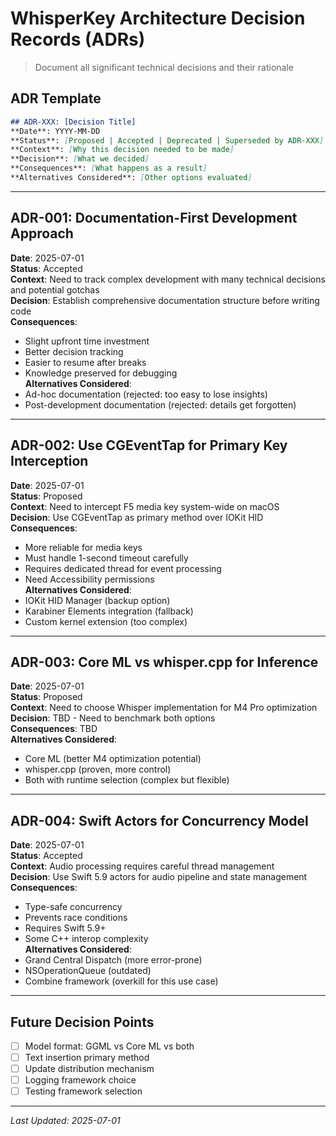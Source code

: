 # WhisperKey Architecture Decision Records (ADRs)

> Document all significant technical decisions and their rationale

## ADR Template

```markdown
## ADR-XXX: [Decision Title]
**Date**: YYYY-MM-DD  
**Status**: [Proposed | Accepted | Deprecated | Superseded by ADR-XXX]  
**Context**: [Why this decision needed to be made]  
**Decision**: [What we decided]  
**Consequences**: [What happens as a result]  
**Alternatives Considered**: [Other options evaluated]
```

---

## ADR-001: Documentation-First Development Approach

**Date**: 2025-07-01  
**Status**: Accepted  
**Context**: Need to track complex development with many technical decisions and potential gotchas  
**Decision**: Establish comprehensive documentation structure before writing code  
**Consequences**: 
- Slight upfront time investment
- Better decision tracking
- Easier to resume after breaks
- Knowledge preserved for debugging  
**Alternatives Considered**: 
- Ad-hoc documentation (rejected: too easy to lose insights)
- Post-development documentation (rejected: details get forgotten)

---

## ADR-002: Use CGEventTap for Primary Key Interception

**Date**: 2025-07-01  
**Status**: Proposed  
**Context**: Need to intercept F5 media key system-wide on macOS  
**Decision**: Use CGEventTap as primary method over IOKit HID  
**Consequences**: 
- More reliable for media keys
- Must handle 1-second timeout carefully
- Requires dedicated thread for event processing
- Need Accessibility permissions  
**Alternatives Considered**: 
- IOKit HID Manager (backup option)
- Karabiner Elements integration (fallback)
- Custom kernel extension (too complex)

---

## ADR-003: Core ML vs whisper.cpp for Inference

**Date**: 2025-07-01  
**Status**: Proposed  
**Context**: Need to choose Whisper implementation for M4 Pro optimization  
**Decision**: TBD - Need to benchmark both options  
**Consequences**: TBD  
**Alternatives Considered**: 
- Core ML (better M4 optimization potential)
- whisper.cpp (proven, more control)
- Both with runtime selection (complex but flexible)

---

## ADR-004: Swift Actors for Concurrency Model

**Date**: 2025-07-01  
**Status**: Accepted  
**Context**: Audio processing requires careful thread management  
**Decision**: Use Swift 5.9 actors for audio pipeline and state management  
**Consequences**: 
- Type-safe concurrency
- Prevents race conditions
- Requires Swift 5.9+
- Some C++ interop complexity  
**Alternatives Considered**: 
- Grand Central Dispatch (more error-prone)
- NSOperationQueue (outdated)
- Combine framework (overkill for this use case)

---

## Future Decision Points

- [ ] Model format: GGML vs Core ML vs both
- [ ] Text insertion primary method
- [ ] Update distribution mechanism
- [ ] Logging framework choice
- [ ] Testing framework selection

---
*Last Updated: 2025-07-01*